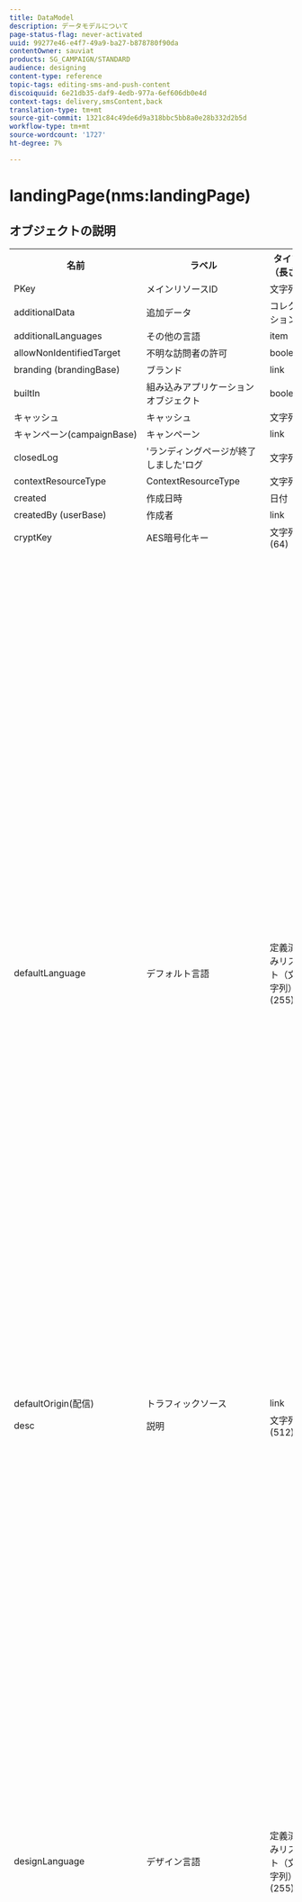 ```yaml
---
title: DataModel
description: データモデルについて
page-status-flag: never-activated
uuid: 99277e46-e4f7-49a9-ba27-b878780f90da
contentOwner: sauviat
products: SG_CAMPAIGN/STANDARD
audience: designing
content-type: reference
topic-tags: editing-sms-and-push-content
discoiquuid: 6e21db35-daf9-4edb-977a-6ef606db0e4d
context-tags: delivery,smsContent,back
translation-type: tm+mt
source-git-commit: 1321c84c49de6d9a318bbc5bb8a0e28b332d2b5d
workflow-type: tm+mt
source-wordcount: '1727'
ht-degree: 7%

---
```



# landingPage(nms:landingPage)

## オブジェクトの説明

<table>
      <tr>
         <th>名前</th>
         <th>ラベル</th>
         <th>タイプ（長さ）</th>
         <th>列挙値</th>
      </tr>
      <tr>
         <td>PKey</td>
         <td>メインリソースID</td>
         <td>文字列 </td>
         <td> </td>
      </tr>
      <tr>
         <td>additionalData</td>
         <td>追加データ</td>
         <td>コレクション </td>
         <td> </td>
      </tr>
      <tr>
         <td>additionalLanguages</td>
         <td>その他の言語</td>
         <td>item </td>
         <td> </td>
      </tr>
      <tr>
         <td>allowNonIdentifiedTarget</td>
         <td>不明な訪問者の許可</td>
         <td>boolean </td>
         <td> </td>
      </tr>
      <tr>
         <td>branding (brandingBase)</td>
         <td>ブランド</td>
         <td>link </td>
         <td> </td>
      </tr>
      <tr>
         <td>builtIn</td>
         <td>組み込みアプリケーションオブジェクト</td>
         <td>boolean </td>
         <td> </td>
      </tr>
      <tr>
         <td>キャッシュ</td>
         <td>キャッシュ</td>
         <td>文字列 </td>
         <td> </td>
      </tr>
      <tr>
         <td>キャンペーン(campaignBase)</td>
         <td>キャンペーン</td>
         <td>link </td>
         <td> </td>
      </tr>
      <tr>
         <td>closedLog</td>
         <td>'ランディングページが終了しました'ログ</td>
         <td>文字列 </td>
         <td> </td>
      </tr>
      <tr>
         <td>contextResourceType</td>
         <td>ContextResourceType</td>
         <td>文字列 </td>
         <td> </td>
      </tr>
      <tr>
         <td>created</td>
         <td>作成日時</td>
         <td>日付 </td>
         <td> </td>
      </tr>
      <tr>
         <td>createdBy (userBase)</td>
         <td>作成者</td>
         <td>link </td>
         <td> </td>
      </tr>
      <tr>
         <td>cryptKey</td>
         <td>AES暗号化キー</td>
         <td>文字列(64)</td>
         <td> </td>
      </tr>
      <tr>
         <td>defaultLanguage</td>
         <td>デフォルト言語</td>
         <td>定義済みリスト（文字列） (255)</td>
         <td>
            <ul>
               <li>ギリシャ語 — el - el</li>
               <li>英語 — en - en</li>
               <li>中国語 — zh - zh</li>
               <li>フランス語（フランス） - fr_FR - fr_FR</li>
               <li>ベトナム語 — vi - vi</li>
               <li>ポルトガル語（ポルトガル） - pt_PT - pt_PT</li>
               <li>イタリア語（イタリア） - it_IT - it_IT</li>
               <li>イタリア語 — it - it</li>
               <li>オランダ語（ベルギー） - nl_BE - nl_BE</li>
               <li>ノルウェー語（ノルウェー） - no_NO - no_NO</li>
               <li>オランダ語（オランダ） - nl_NL - nl_NL</li>
               <li>アラビア語 — ar - ar</li>
               <li>英語（米国） - en_US - en_US</li>
               <li>アイルランド語 — ga - ga</li>
               <li>チェコ語 — cs - cs</li>
               <li>エストニア語 — et - et</li>
               <li>インドネシア語 — id - id</li>
               <li>スペイン語 — es - es</li>
               <li>ロシア語 — ru - ru</li>
               <li>オランダ語 — nl - nl</li>
               <li>ワロン — ワ — ワ</li>
               <li>ポルトガル語 — pt - pt</li>
               <li>フランス語（ベルギー） - fr_BE - fr_BE</li>
               <li>ラトビア語 — lv - lv</li>
               <li>リトアニア語 — lt - lt</li>
               <li>タイ語 — th - th</li>
               <li>英語（英国） - en_GB - en_GB</li>
               <li>フランス語 — fr - fr</li>
               <li>ポルトガル語（ブラジル） - pt_BR - pt_BR</li>
               <li>ドイツ語 — de - de</li>
               <li>デンマーク語 — da - da</li>
               <li>フィンランド語 — fi - fi</li>
               <li>ハンガリー語 — 胡 — 胡</li>
               <li>スウェーデン語（フィンランド） - sv_FI - sv_FI</li>
               <li>日本語 — ja - ja</li>
               <li>ヘブライ語 — 彼 — 彼</li>
               <li>韓国語 —ko - ko</li>
               <li>スウェーデン語 — sv - sv</li>
               <li>スウェーデン（スウェーデン語） - sv_SE - sv_SE</li>
               <li>スロバキア — sk - sk</li>
               <li>マルタ語 — mt - mt</li>
               <li>イタリア語（スイス） - it_CH - it_CH</li>
               <li>ポーランド語 — pl - pl</li>
               <li>スロベン — sl - sl</li>
               <li>無効な値 — __Invalid_value__ - __Invalid_value__</li>
            </ul>
         </td>
      </tr>
      <tr>
         <td>defaultOrigin(配信)</td>
         <td>トラフィックソース</td>
         <td>link </td>
         <td> </td>
      </tr>
      <tr>
         <td>desc</td>
         <td>説明</td>
         <td>文字列(512)</td>
         <td> </td>
      </tr>
      <tr>
         <td>designLanguage</td>
         <td>デザイン言語</td>
         <td>定義済みリスト（文字列） (255)</td>
         <td>
            <ul>
               <li>ギリシャ語 — el - el</li>
               <li>英語 — en - en</li>
               <li>中国語 — zh - zh</li>
               <li>フランス語（フランス） - fr_FR - fr_FR</li>
               <li>ベトナム語 — vi - vi</li>
               <li>ポルトガル語（ポルトガル） - pt_PT - pt_PT</li>
               <li>イタリア語（イタリア） - it_IT - it_IT</li>
               <li>イタリア語 — it - it</li>
               <li>オランダ語（ベルギー） - nl_BE - nl_BE</li>
               <li>ノルウェー語（ノルウェー） - no_NO - no_NO</li>
               <li>オランダ語（オランダ） - nl_NL - nl_NL</li>
               <li>アラビア語 — ar - ar</li>
               <li>英語（米国） - en_US - en_US</li>
               <li>アイルランド語 — ga - ga</li>
               <li>チェコ語 — cs - cs</li>
               <li>エストニア語 — et - et</li>
               <li>インドネシア語 — id - id</li>
               <li>スペイン語 — es - es</li>
               <li>ロシア語 — ru - ru</li>
               <li>オランダ語 — nl - nl</li>
               <li>ワロン — ワ — ワ</li>
               <li>ポルトガル語 — pt - pt</li>
               <li>フランス語（ベルギー） - fr_BE - fr_BE</li>
               <li>ラトビア語 — lv - lv</li>
               <li>リトアニア語 — lt - lt</li>
               <li>タイ語 — th - th</li>
               <li>英語（英国） - en_GB - en_GB</li>
               <li>フランス語 — fr - fr</li>
               <li>ポルトガル語（ブラジル） - pt_BR - pt_BR</li>
               <li>ドイツ語 — de - de</li>
               <li>デンマーク語 — da - da</li>
               <li>フィンランド語 — fi - fi</li>
               <li>ハンガリー語 — 胡 — 胡</li>
               <li>スウェーデン語（フィンランド） - sv_FI - sv_FI</li>
               <li>日本語 — ja - ja</li>
               <li>ヘブライ語 — 彼 — 彼</li>
               <li>韓国語 —ko - ko</li>
               <li>スウェーデン語 — sv - sv</li>
               <li>スウェーデン（スウェーデン語） - sv_SE - sv_SE</li>
               <li>スロバキア — sk - sk</li>
               <li>マルタ語 — mt - mt</li>
               <li>イタリア語（スイス） - it_CH - it_CH</li>
               <li>ポーランド語 — pl - pl</li>
               <li>スロベン — sl - sl</li>
               <li>無効な値 — __Invalid_value__ - __Invalid_value__</li>
            </ul>
         </td>
      </tr>
      <tr>
         <td>dynamicService</td>
         <td>動的サービス</td>
         <td>boolean </td>
         <td> </td>
      </tr>
      <tr>
         <td>end</td>
         <td>有効期限</td>
         <td>日付 </td>
         <td> </td>
      </tr>
      <tr>
         <td>errorContextResourceType</td>
         <td>ErrorContextResourceType</td>
         <td>文字列 </td>
         <td> </td>
      </tr>
      <tr>
         <td>errorPage</td>
         <td>エラーページ</td>
         <td>item </td>
         <td> </td>
      </tr>
      <tr>
         <td>geoUnit (geoUnitBase)</td>
         <td>地理的単位</td>
         <td>link </td>
         <td> </td>
      </tr>
      <tr>
         <td>htmlPage</td>
         <td>ページ</td>
         <td>コレクション </td>
         <td> </td>
      </tr>
      <tr>
         <td>identificationByUrlParam</td>
         <td>URLパラメーターによる識別</td>
         <td>boolean </td>
         <td> </td>
      </tr>
      <tr>
         <td>inactiveUrlRedirection</td>
         <td>リダイレクト URL</td>
         <td>文字列(4096)</td>
         <td> </td>
      </tr>
      <tr>
         <td>isExternal</td>
         <td>外部リソース</td>
         <td>boolean </td>
         <td> </td>
      </tr>
      <tr>
         <td>isTemplate</td>
         <td>テンプレート</td>
         <td>boolean </td>
         <td> </td>
      </tr>
      <tr>
         <td>ジョブ</td>
         <td>ジョブ</td>
         <td>コレクション </td>
         <td> </td>
      </tr>
      <tr>
         <td>jobLogs</td>
         <td>ログ</td>
         <td>コレクション </td>
         <td> </td>
      </tr>
      <tr>
         <td>label</td>
         <td>ラベル</td>
         <td>文字列(128)</td>
         <td> </td>
      </tr>
      <tr>
         <td>lastModified</td>
         <td>最終変更日</td>
         <td>日付 </td>
         <td> </td>
      </tr>
      <tr>
         <td>loadingFilter (queryFilterBase)</td>
         <td>キーの読み込み中</td>
         <td>link </td>
         <td> </td>
      </tr>
      <tr>
         <td>loadingFilterMapping</td>
         <td>読み込みキーのパラメーター</td>
         <td>コレクション </td>
         <td> </td>
      </tr>
      <tr>
         <td>logicalStatus</td>
         <td>実行ステータス</td>
         <td>定義済みリスト（文字列） (255)</td>
         <td>
            <ul>
               <li>進行中 — 開始 — 開始</li>
               <li>編集 — エディション — エディション</li>
               <li>終了 — 終了 — 終了</li>
               <li>警告 — 警告 — 警告</li>
               <li>エラー — エラー — エラー</li>
               <li>無効な値 — __Invalid_value__ - __Invalid_value__</li>
            </ul>
         </td>
      </tr>
      <tr>
         <td>messageAction</td>
         <td>開始送信メッセージ</td>
         <td>boolean </td>
         <td> </td>
      </tr>
      <tr>
         <td>messageActionDelivery (deliveryMCTemplateBase)</td>
         <td>トランザクションメッセージ</td>
         <td>link </td>
         <td> </td>
      </tr>
      <tr>
         <td>modifiedBy (userBase)</td>
         <td>変更者</td>
         <td>link </td>
         <td> </td>
      </tr>
      <tr>
         <td>name</td>
         <td>ID</td>
         <td>文字列(64)</td>
         <td> </td>
      </tr>
      <tr>
         <td>orgUnit (orgUnitBase)</td>
         <td>組織単位</td>
         <td>link </td>
         <td> </td>
      </tr>
      <tr>
         <td>事前入力</td>
         <td>訪問者データのプリロード</td>
         <td>boolean </td>
         <td> </td>
      </tr>
      <tr>
         <td>プログラム(programBase)</td>
         <td>プログラム</td>
         <td>link </td>
         <td> </td>
      </tr>
      <tr>
         <td>publicUrl</td>
         <td>パブリックURL</td>
         <td>文字列 </td>
         <td> </td>
      </tr>
      <tr>
         <td>publicationDate</td>
         <td>パブリッシュ日</td>
         <td>日付 </td>
         <td> </td>
      </tr>
      <tr>
         <td>reconcilationFilter (queryFilterBase)</td>
         <td>紐付けキー</td>
         <td>link </td>
         <td> </td>
      </tr>
      <tr>
         <td>reconciliationFilterMapping</td>
         <td>紐付けキーパラメーター</td>
         <td>コレクション </td>
         <td> </td>
      </tr>
      <tr>
         <td>reconciliationUpdateStrategy</td>
         <td>更新方法</td>
         <td>定義済みリスト（バイト） </td>
         <td>
            <ul>
               <li>更新 — updateTarget - 1</li>
               <li>未承認 — 未承認 — 0</li>
               <li>無効な値 — __Invalid_value__ - __Invalid_value__</li>
            </ul>
         </td>
      </tr>
      <tr>
         <td>service (serviceBase)</td>
         <td>購読サービス</td>
         <td>link </td>
         <td> </td>
      </tr>
      <tr>
         <td>specificAction</td>
         <td>特定のアクション</td>
         <td>定義済みリスト（バイト） </td>
         <td>
            <ul>
               <li>ブラックリスト — blackList - 3</li>
               <li>特定のアクションなし — なし — 0</li>
               <li>購読解除-購読解除- 2</li>
               <li>無効な値 — __Invalid_value__ - __Invalid_value__</li>
               <li>購読-購読- 1</li>
            </ul>
         </td>
      </tr>
      <tr>
         <td>開始</td>
         <td>デプロイ日</td>
         <td>日付 </td>
         <td> </td>
      </tr>
      <tr>
         <td>state</td>
         <td>ステータス</td>
         <td>定義済みリスト（バイト） </td>
         <td>
            <ul>
               <li>編集中 — 編集中 — 0</li>
               <li>公開に失敗しました — 失敗 — 99</li>
               <li>非公開 — 非公開 — 20</li>
               <li>無効な値 — __Invalid_value__ - __Invalid_value__</li>
               <li>オンライン — オープン — 10</li>
            </ul>
         </td>
      </tr>
      <tr>
         <td>targetResource</td>
         <td>ターゲティングディメンション</td>
         <td>文字列(255)</td>
         <td> </td>
      </tr>
      <tr>
         <td>template (landingPage)</td>
         <td>ランディングページテンプレート</td>
         <td>link </td>
         <td> </td>
      </tr>
      <tr>
         <td>testUrl</td>
         <td>テストURL</td>
         <td>文字列 </td>
         <td> </td>
      </tr>
      <tr>
         <td>thumbnail</td>
         <td>サムネイル</td>
         <td>文字列(255)</td>
         <td> </td>
      </tr>
      <tr>
         <td>timezone</td>
         <td>タイムゾーン</td>
         <td>定義済みリスト（文字列） (64)</td>
         <td>
            <ul>
               <li>(GMT-02:00)中央大西洋 — Atlantic_South_Georgia - Atlantic/South_Georgia</li>
               <li>(GMT+02:00)アンマン — Asia_Amman — アジア/アンマン</li>
               <li>(GMT-03:00)ブラジ — America_Sao_Paulo - America/Sao_Paulo</li>
               <li>(GMT+06:00)アスタナ、ダッカ — Asia_Dhaka - Asia/Dhaka</li>
               <li>(GMT+06:00)ノボシビルスク — Asia_Novosibirsk - Asia/Novosibirsk</li>
               <li>(GMT+02:00)ウィンドウェク — Africa_Windhoek - Africa/Windhoek</li>
               <li>(GMT+04:00)コーカサス、エレバン — Asia_Yerevan - Asia/Yerevan</li>
               <li>(GMT-04:00)マナウス — America_Manaus - America/Manaus</li>
               <li>(GMT+03:30)テヘラン — Asia_Tehran - Asia/Tehran</li>
               <li>(GMT+12:00)オークランド、ウェリントン — Pacific_Auckland - Pacific/Auckland</li>
               <li>(GMT+02:00)エルサレム — Asia_Jerusalem - Asia/Jerusalem</li>
               <li>(GMT+03:00)モスクワ、セントペテルブルク、ボルゴグラード — Europe_Moscow - Europe/Moscow</li>
               <li>(GMT+09:30)アデレイド — Australia_Adelaide - Australia/Adelaide</li>
               <li>(GMT+10:00)キャンベラ、メルボルン、シドニー — Australia_Canberra - Australia/Canberra</li>
               <li>(GMT+08:00)パース — オーストラリア_パース — オーストラリア/パース</li>
               <li>(GMT+09:00)ヤクーツク — Asia_Yakutsk — アジア/ヤクーツク</li>
               <li>(GMT-10:00) Hawai - Pacific_Honolulu - Pacific/Honolulu</li>
               <li>(GMT+04:00)バクー — アジアバクー — アジア/バクー</li>
               <li>(GMT+10:00)ウラジオストク — Asia_Vladivostok - Asia/Vladiostok</li>
               <li>(GMT+09:00)ソウル — Asia_Seoul - Asia/Seoul</li>
               <li>(GMT+01:00)サラエボ、スコプリエ、ソフィア、ワルシャワ、ザグレブ — Europe_Sarajevo - Europe/Sarajevo</li>
               <li>サーバーのタイムゾーン — _server_ - _server_</li>
               <li>(GMT+04:00)アブダビ、マスカット — Asia_Muscat - Asia/Muscat</li>
               <li>(GMT+08:00)クアラルンプール、シンガポール — Asia_Kuala_Lumpur - Asia/Kuala_Lumpur</li>
               <li>(GMT+09:00)大阪、札幌、東京 — Asia_Tokyo — アジア/東京</li>
               <li>(GMT+10:00)ブリスベン — Australia_Brisbane - Australia/Brisbane</li>
               <li>(GMT+05:30)スリジャヤワルデネプラ — Asia_Colombo - Asia/Colombo</li>
               <li>(GMT+02:00)ハラレ、プレトリア — Africa_Harre - Africa/Harare</li>
               <li>(GMT+08:00)Oulan-Bator - Asia_Ulan_Bator - Asia/Ulan_Bator</li>
               <li>(GMT-02:00)グリニッジ標準時 — 2時間 — Gmt_m2 - Etc/GMT+2</li>
               <li>(GMT-03:00)グリニッジ標準時 — 3時間 — Gmt_m3 - Etc/GMT+3</li>
               <li>(GMT-01:00)グリニッジ標準時 — 1時間 — Gmt_m1 - Etc/GMT+1</li>
               <li>(GMT-06:00)グリニッジ標準時 — 6時間 — Gmt_m6 - Etc/GMT+6</li>
               <li>(GMT-07:00)グリニッジ標準時 — 7時間 — Gmt_m7 - Etc/GMT+7</li>
               <li>(GMT-04:00)グリニッジ標準時 — 4時間 — Gmt_m4 - Etc/GMT+4</li>
               <li>(GMT)カサブランカ — Africa_Casablanca - Africa/Casablanca</li>
               <li>(GMT+05:30)コルカタ、チェンナイ、ムンバイ、ニューデリー — Asia_Kolkata - Asia/Kolkata</li>
               <li>(GMT-11:00)グリニッジ標準時 — 11時間 — Gmt_m11 - Etc/GMT+11</li>
               <li>(GMT-09:00)グリニッジ標準時 — 9時間 — Gmt_m9 - Etc/GMT+9</li>
               <li>(GMT-03:30)ニューファンドランド — America_St_Johns - America/St_Johns</li>
               <li>デフォルト — _inherit_ - _inherit_</li>
               <li>(GMT+03:00)グリニッジ標準時+ 3時間 — Gmt_p3 - Etc/GMT-3</li>
               <li>(GMT-04:30)カラカス — America_Caracas - America/Caracas</li>
               <li>(GMT+01:00)アムステルダム、ベルリン、ベルン、ローマ、ストックホルム、ウィーン — Europe_Berlin - Europe/Berlin</li>
               <li>(GMT-07:00)チワワ、ラパス、マサトラン — America_Chihuahua - America/Chihuahua</li>
               <li>(GMT+03:00)ナイロビ — Africa_Nairobi - Africa/Nairobi</li>
               <li>(GMT-04:00)アスンシオン — America_Asuncion - America/Asuncion</li>
               <li>(GMT+03:00)バグダッド — Asia_Baghdad - Asia/Baghdad</li>
               <li>(GMT-10:00)グリニッジ標準時 — 10時間を引いた値 — Gmt_m10 - Etc/GMT+10</li>
               <li>(GMT-03:00)グリーンランド — America_Godthab - America/Godthab</li>
               <li>(GMT+02:00)ダマス — Asia_Damascus - Asia/Damascus</li>
               <li>(GMT-11:00)サモア — Pacific_Samoa - Pacific/Samoa</li>
               <li>(GMT-05:00)ボゴタ、リマ、キト — America_Bogota - America/Bogota</li>
               <li>(GMT+01:00)ブリュッセル、コペンハーゲン、マドリード、パリ — Europe_Paris - Europe/Paris</li>
               <li>(GMT+08:00)北京、重慶、香港、ウルムチ — Asia_Shangai - Asia/Shanghai</li>
               <li>(GMT+12:00)フィジー — Pacific_Fiji — 太平洋/フィジー</li>
               <li>(GMT+02:00)アテネ、イスタンブール、ミンスク — Europe_Athens - Europe/Athens</li>
               <li>(GMT+04:00)トビリシ — Asia_Tbilisi - Asia/Tbilisi</li>
               <li>無効な値 — __Invalid_value__ - __Invalid_value__</li>
               <li>(GMT+05:45)カトマンズ — Asia_Katmandu - Asia/Katmandu</li>
               <li>(GMT-05:00)インディアナ（東部） - America_Indianapolis - America/Indianapolis</li>
               <li>(GMT-01:00)カーボベルデ諸島 — Atlantic_Cape_Verde - Atlantic/Cape_Verde</li>
               <li>(GMT+04:00)ポートルイ — Indian_Mauritius - Indian/Mauritius</li>
               <li>(GMT+08:00)台北 — Asia_Taipei - Asia/Taipei</li>
               <li>データベースのタイムゾーン — _wdbc_ - _wdbc_</li>
               <li>(GMT+06:30)ラングーン — Asia_Rangoon - Asia/Rangoon</li>
               <li>(GMT+11:00)マガダン、ソロモン諸島、ニューカレドニア — Pacific_Guadalcanal - Pacific/Guadalcanal</li>
               <li>(GMT+02:00)カイロ — Africa_Cairo - Africa/Cairo</li>
               <li>(GMT+05:00)イーカテリンブルク — Asia_Yekaterinburg - Asia/Yekaterinburg</li>
               <li>(GMT+08:00)イルコーツク — Asia_Irkutsk - Asia/Irkutsk</li>
               <li>(GMT+10:00)グアム、ポートモレスビー — Pacific_Guam - Pacific/Guam</li>
               <li>(GMT-04:00)大西洋標準時（カナダ） — America_Halifax - America/Halifax</li>
               <li>(GMT)グリニッジ標準時 — GMT - GMT</li>
               <li>(GMT-04:00)ラパス — America_La_Paz - America/La_Paz</li>
               <li>演算子のタイムゾーン — _login_ - _login_</li>
               <li>(GMT-06:00)グアダラハラ、メキシコ、モンテレイ — America_Mexico_City - America/Mexico_City</li>
               <li>(GMT+09:30)ダーウィン — オーストラリア_ダーウィン — オーストラリア/ダーウィン</li>
               <li>(GMT-05:00)東部（米国およびカナダ） — America_New_York - America/New_York</li>
               <li>(GMT-05:00)グリニッジ標準時 — 5時間 — Gmt_m5 - Etc/GMT+5</li>
               <li>(GMT+05:00)イスラマバード、カラチ、タケント — Asia_Karachi - Asia/Karachi</li>
               <li>(GMT+03:00)Koweyut、Riyad - Asia_Riyadh - Asia/Riyadh</li>
               <li>(GMT-08:00)グリニッジ標準時 — 8時間 — Gmt_m8 - Etc/GMT+8</li>
               <li>(GMT-01:00)アゾレス諸島 — Atlantic_Azores - Atlantic/Azores</li>
               <li>(GMT+07:00)バンコク、ハノイ、ジャカルタ — Asia_Bangkok - Asia/Bangkok</li>
               <li>(GMT)モンロビア — Africa_Monrovia - Africa/Monrovia</li>
               <li>(GMT-09:00)アラスカ — America_Anchorage - America/Anchorage</li>
               <li>(GMT+01:00)ベオグラード、ブラチスラバ、ブダペスト、リュブリャナ、プラハ — Europe_Belgrade - Europe/Belgrade</li>
               <li>(GMT)Reykjavik - Atlantic_Reykjavik - Atlantic/Reykjavik</li>
               <li>(GMT+02:00)ブカレスト — Europe_Bucharest - Europe/Bucharest</li>
               <li>(GMT+05:00)グリニッジ標準時+ 5時間 — Gmt_p5 - Etc/GMT-5</li>
               <li>(GMT+04:00)グリニッジ標準時+ 4時間 — Gmt_p4 - Etc/GMT-4</li>
               <li>(GMT+07:00)グリニッジ標準時+ 7時間 — Gmt_p7 - Etc/GMT-7</li>
               <li>(GMT+06:00)グリニッジ標準時+ 6時間 — Gmt_p6 - Etc/GMT-6</li>
               <li>(GMT+01:00)グリニッジ標準時+ 1時間 — Gmt_p1 - Etc/GMT-1</li>
               <li>(GMT-08:00)太平洋（米国およびカナダ） — America_Los_Angeles - America/Los_Angeles</li>
               <li>(GMT+02:00)グリニッジ標準時+ 2時間 — Gmt_p2 - Etc/GMT-2</li>
               <li>(GMT+07:00)クラスノヤルスク — Asia_Krasnoyarsk - Asia/Krasnoyarsk</li>
               <li>(GMT+09:00)グリニッジ標準時+ 9時間 — Gmt_p9 - Etc/GMT-9</li>
               <li>(GMT+08:00)グリニッジ標準時+ 8時間 — Gmt_p8 - Etc/GMT-8</li>
               <li>(GMT+10:00)ホバート — Australia_Hobart - Australia/Hobart</li>
               <li>(GMT+13:00)ヌクアロファ — Pacific_Tongatapu - Pacific/Tongatapu</li>
               <li>(GMT-06:00)中央アメリカ — America_Regina - America/Regina</li>
               <li>(GMT-03:00)ブエノスアイレス、ケイエン、フォタレザ — America_Buenos_Aires - America/Buenos_Aires</li>
               <li>(GMT-07:00)ロッキー山脈（米国およびカナダ） — America_Denver - America/Denver</li>
               <li>(GMT+01:00)中央アフリカ — 西 — Africa_Luanda - Africa/Luanda</li>
               <li>(GMT+02:00)ヘルシンキ、キエフ、リガ、ソフィア、タリン、ビルニウス — Europe_Helsinki - Europe/Helsinki</li>
               <li>(GMT)グリニッジ標準時：ダブリン、エジンバラ、リスボン、ロンドン — Europe_London - Europe/London</li>
               <li>(GMT-07:00)アリゾナ — America_Phoenix - America/Phoenix</li>
               <li>(GMT+02:00)ベイルート — Asia_Beirut - Asia/Beirut</li>
               <li>(GMT+04:30)カブール — Asia_Kabul — アジア/カブール</li>
               <li>(GMT-06:00)センター（米国およびカナダ） — America_Chicago - America/Chicago</li>
               <li>(GMT+11:00)グリニッジ標準時+ 11時間 — Gmt_p11 - Etc/GMT-11</li>
               <li>(GMT+10:00)グリニッジ標準時+ 10時間 — Gmt_p10 - Etc/GMT-10</li>
               <li>(GMT+13:00)グリニッジ標準時+ 13時間 — Gmt_p13 - Etc/GMT-13</li>
               <li>(GMT+12:00)グリニッジ標準時+ 12時間 — Gmt_p12 - Etc/GMT-12</li>
               <li>(GMT-04:00)サンティアゴ — America_Santiago - America/Santiago</li>
               <li>(GMT-03:00)モンテビデオ — America_Montevideo - America/Montevideo</li>
               <li>(GMT-04:00)クイアバ — America_Cuiaba - America/Cuiaba</li>
            </ul>
         </td>
      </tr>
      <tr>
         <td>タイトル</td>
         <td>ランディングページ</td>
         <td>文字列(255)</td>
         <td> </td>
      </tr>
      <tr>
         <td>trackingEnabled</td>
         <td>応答をログに記録</td>
         <td>boolean </td>
         <td> </td>
      </tr>
      <tr>
         <td>trackingUrlName</td>
         <td>トラッキング URL 名</td>
         <td>文字列 </td>
         <td> </td>
      </tr>
      <tr>
         <td>type</td>
         <td>タイプ</td>
         <td>定義済みリスト（バイト） </td>
         <td>
            <ul>
               <li>汎用 — 汎用 — 0</li>
               <li>サービスからの購読解除-購読解除- 3</li>
               <li>ブラックリスト — blackList - 4</li>
               <li>無効な値 — __Invalid_value__ - __Invalid_value__</li>
               <li>獲得 — 獲得 — 1</li>
               <li>サービスへの購読-購読- 2</li>
            </ul>
         </td>
      </tr>
      <tr>
         <td>uuid</td>
         <td>セキュリティ ID</td>
         <td>文字列 </td>
         <td> </td>
      </tr>
      <tr>
         <td>webTrackingEnabled</td>
         <td>Web トラッキングを有効にする</td>
         <td>boolean </td>
         <td> </td>
      </tr>
   </table>

## フィルター

論理ステータス(byLogicalStatus)

<table>
    <tr>
    <th>名前</th>
    <th>タイプ</th>
    </tr>
    <tr>
    <td>state</td>
    <td>定義済みリスト</td>
    </tr>
</table>

名前またはラベル別(byText)

<table>
    <tr>
    <th>名前</th>
    <th>タイプ</th>
    </tr>
    <tr>
    <td>テキスト</td>
    <td>文字列</td>
    </tr>
</table>

ステータス別(byState)

<table>
    <tr>
    <th>名前</th>
    <th>タイプ</th>
    </tr>
    <tr>
    <td>state</td>
    <td>定義済みリスト</td>
    </tr>
</table>

ターゲットリソース(byTargetResource)

<table>
<tr>
<th>名前</th>
<th>タイプ</th>
</tr>
<tr>
<td>targetResource</td>
<td>文字列</td>
</tr>
</table>

高度なランディングページを含める(withAdvanced)

<table>
    <tr>
    <th>名前</th>
    <th>タイプ</th>
    </tr>
    <tr>
    <td>advanced</td>
    <td>boolean</td>
    </tr>
</table>

異種リストからの連続配信を含める（連続）

<table>
        <tr>
        <th>名前</th>
        <th>タイプ</th>
        </tr>
        <tr>
        <td>withContinuous</td>
        <td>boolean</td>
        </tr>
    </table>

特定の期間(byCalendar)に存在する

<table>
        <tr>
        <th>名前</th>
        <th>タイプ</th>
        </tr>
        <tr>
        <td>startDate</td>
        <td>日付</td>
        </tr>
        <tr>
        <td>endDate</td>
        <td>日付</td>
        </tr>
    </table>

所定の期間に発行(Planning)

<table>
    <tr>
    <th>名前</th>
    <th>タイプ</th>
    </tr>
    <tr>
    <td>startDate</td>
    <td>日付</td>
    </tr>
    <tr>
    <td>endDate</td>
    <td>日付</td>
    </tr>
</table>
